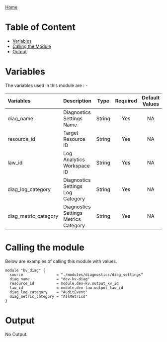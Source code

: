[Home](../../../README.md)

# Table of Content

- [Variables](#variables)
- [Calling the Module](#calling-the-module)
- [Output](#output)

# Variables

The variables used in this module are : -

| Variables | Description | Type | Required | Default Values |
|:----------|:------------|:----:|:--------:|:--------------:|
| diag_name | Diagnostics Settings Name | String | Yes | NA |
| resource_id | Target Resource ID | String | Yes | NA |
| law_id | Log Analytics Workspace ID | String | Yes | NA |
| diag_log_category | Diagnostics Settings Log Category | String | Yes | NA |
| diag_metric_category | Diagnostics Settings Metrics Category | String | Yes | NA |

# Calling the module

Below are examples of calling this module with values.

```
module "kv_diag" {
  source               = "./modules/diagnostics/diag_settings"
  diag_name            = "dev-kv-diag"
  resource_id          = module.dev-kv.output_kv_id
  law_id               = module.dev-law.output_law_id
  diag_log_category    = "AuditEvent"
  diag_metric_category = "AllMetrics"
}
```

# Output

No Output.